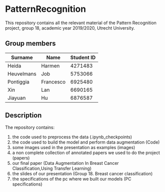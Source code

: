 # PatternRecognition
This repository contains all the relevant material of the Pattern Recognition project, group 18, academic year 2019/2020, Utrecht University.
## Group members

Surname | Name | Student ID 
------------ | ------------- | ------------- 
Heida | Harmen | 4271483 
Heuvelmans | Job | 5753066
Pontiggia | Francesco | 6925480
Xin | Lan | 6690165
Jiayuan | Hu | 6876587


## Description 
The repository contains:
1. the code used to preprocess the data (.ipynb_checkpoints)
2. the code used to build the model and perform data augmentation (Code)
3. some images used in the presentation as examples (images)
4. a non complete collection of annotated papers we used to do the project (papers)
5. our final paper (Data Augmentation In Breast Cancer Classification,Using Transfer Learning)
6. the slides of our presentation (Group 18. Breast cancer classification)
7. the specifications of the pc where we built our models (PC specifications)

